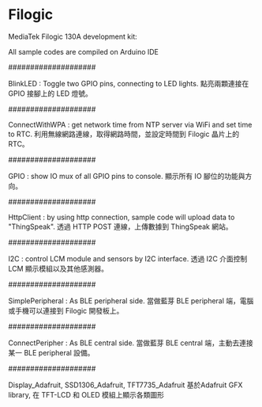 # Filogic
MediaTek Filogic 130A development kit:

All sample codes are compiled on Arduino IDE

####################

BlinkLED : Toggle two GPIO pins, connecting to LED lights. 
點亮兩顆連接在 GPIO 接腳上的 LED 燈號。

####################

ConnectWithWPA : get network time from NTP server via WiFi and set time to RTC. 
利用無線網路連線，取得網路時間，並設定時間到 Filogic 晶片上的 RTC。

####################

GPIO : show IO mux of all GPIO pins to console. 
顯示所有 IO 腳位的功能與方向。

####################

HttpClient : by using http connection, sample code will upload data to "ThingSpeak". 
透過 HTTP POST 連線，上傳數據到 ThingSpeak 網站。

####################

I2C : control LCM module and sensors by I2C interface. 
透過 I2C 介面控制 LCM 顯示模組以及其他感測器。

####################

SimplePeripheral : As BLE peripheral side. 
當做藍芽 BLE peripheral 端，電腦或手機可以連接到 Filogic 開發板上。

####################

ConnectPeripher : As BLE central side. 
當做藍芽 BLE central 端，主動去連接某一 BLE peripheral 設備。


####################

Display_Adafruit, SSD1306_Adafruit, TFT7735_Adafruit
基於Adafruit GFX library, 在 TFT-LCD 和 OLED 模組上顯示各類圖形
